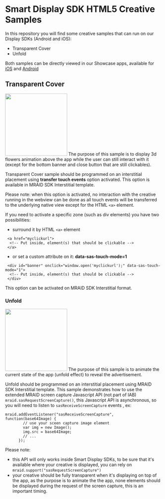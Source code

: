 # Smart Display SDK HTML5 Creative Samples

In this repository you will find some creative samples that can run on our Display SDKs (Android and iOS):
* Transparent Cover
* Unfold

Both samples can be directly viewed in our Showcase apps, available for [iOS](https://itunes.apple.com/fr/app/smart-adserver-showcase/id1099838195?mt=8) and [Android](https://play.google.com/store/apps/details?id=com.smartadserver.android.showcase)

## Transparent Cover 

<img src="../master/TransparentCover.jpeg?raw=true)" width="200"/>
The purpose of this sample is to display 3d flowers animation above the app while the user can still interact with it (except for the bottom banner and close button that are still clickables).

Transparent Cover sample should be programmed on an interstitial placement using **transfer touch events** option activated.
This option is available in MRAID SDK Interstitial template.

Please note: when this option is activated, no interaction with the creative running in the webview can be done as all touch events will be transferred to the underlying native view except for the HTML ``<a>`` element.

If you need to activate a specific zone (such as div elements) you have two possibilities:
* surround it by HTML ``<a>`` element  
```
 <a href="myclickurl">
  <!-- Put inside, element(s) that should be clickable -->   
 </a>
```
* or set a custom attribute on it: **data-sas-touch-mode=1**
```
 <div id="banner" onclick="window.open('myclickurl');" data-sas-touch-mode="1">
  <!-- Put inside, element(s) that should be clickable -->   
 </div>
```

This option can be activated on MRAID SDK Interstitial format.

### Unfold

<img src="../master/Unfold.jpeg?raw=true)" width="200"/>
The purpose of this sample is to animate the current state of the app (unfold effect) to reveal the advertisement.

Unfold should be programmed on an interstitial placement using MRAID SDK Interstitial template.
This sample demonstrates how to use the extended MRAID screen capture Javascript API (not part of IAB) ``mraid.sasRequestScreenCapture()``, this Javascript API is asynchronous, so you will need to listen to ``sasReceiveScreenCapture`` events , ex:
```
mraid.addEventListener("sasReceiveScreenCapture", function(base64Image) {
        // use your sceen capture image element
        var img = new Image();
        img.src = base64Image;
        // ...
      });
```

Please note: 
* this API will only works inside Smart Display SDKs, to be sure that it's available where your creative is displayed, you can rely on  ``mraid.support("sasRequestScreenCapture")`` 
* your creative should be fully transparent when it's displaying on top of the app, as the purpose is to animate the the app, none elements should be displayed during the request of the screen capture, this is an important timing.

